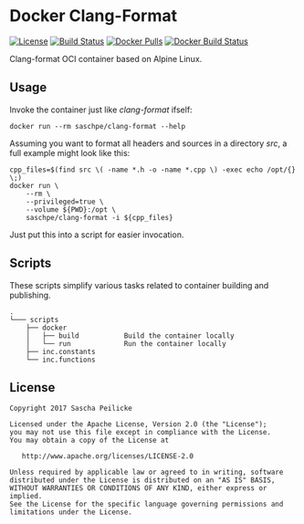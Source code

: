 # Docker Clang-Format
[![License](http://img.shields.io/:license-apache-blue.svg)](http://www.apache.org/licenses/LICENSE-2.0.html)
[![Build Status](https://travis-ci.org/saschpe/docker-clang-format.svg?branch=master)](https://travis-ci.org/saschpe/docker-clang-format)
[![Docker Pulls](https://img.shields.io/docker/pulls/saschpe/clang-format.svg)](https://hub.docker.com/r/saschpe/clang-format/)
[![Docker Build Status](https://img.shields.io/docker/build/saschpe/clang-format.svg)](https://hub.docker.com/r/saschpe/clang-format/)

Clang-format OCI container based on Alpine Linux.


## Usage
Invoke the container just like *clang-format* ifself:

    docker run --rm saschpe/clang-format --help

Assuming you want to format all headers and sources in a directory
*src*, a full example might look like this:

    cpp_files=$(find src \( -name *.h -o -name *.cpp \) -exec echo /opt/{} \;)
    docker run \
        --rm \
        --privileged=true \
        --volume ${PWD}:/opt \
        saschpe/clang-format -i ${cpp_files}

Just put this into a script for easier invocation.


## Scripts
These scripts simplify various tasks related to container building and
publishing.

    .
    └─── scripts
        ├── docker
        │   ├── build           Build the container locally
        │   └── run             Run the container locally
        ├── inc.constants
        └── inc.functions


## License

    Copyright 2017 Sascha Peilicke

    Licensed under the Apache License, Version 2.0 (the "License");
    you may not use this file except in compliance with the License.
    You may obtain a copy of the License at

       http://www.apache.org/licenses/LICENSE-2.0

    Unless required by applicable law or agreed to in writing, software
    distributed under the License is distributed on an "AS IS" BASIS,
    WITHOUT WARRANTIES OR CONDITIONS OF ANY KIND, either express or implied.
    See the License for the specific language governing permissions and
    limitations under the License.
